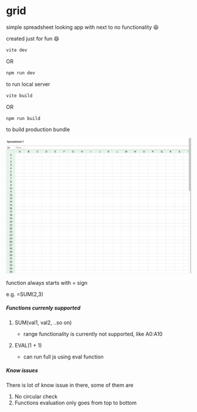 # grid
simple spreadsheet looking app with next to no functionality 😆 

created just for fun 😄


```bash
vite dev
```
OR
```bash
npm run dev
```
to run local server

```bash
vite build
```
OR

```bash
npm run build
```
to build production bundle

![Grid, the simple spreadsheet lookalike](/misc/spreadsheet_1.png)



function always starts with = sign

e.g. =SUM(2,3)

##### Functions currenly supported

1. SUM(val1, val2, ..so on)
    - range functionality is currently not supported, like A0:A10

2. EVAL(1 + 1)
    - can run full js using eval function


##### Know issues
There is lot of know issue in there, some of them are

1. No circular check
2. Functions evaluation only goes from top to bottom



